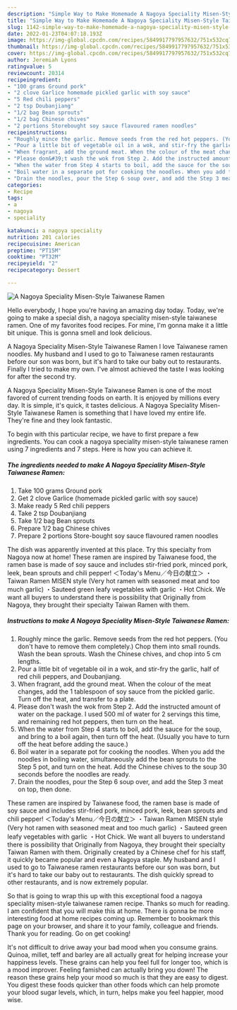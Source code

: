 ```yaml
---
description: "Simple Way to Make Homemade A Nagoya Speciality Misen-Style Taiwanese Ramen"
title: "Simple Way to Make Homemade A Nagoya Speciality Misen-Style Taiwanese Ramen"
slug: 1142-simple-way-to-make-homemade-a-nagoya-speciality-misen-style-taiwanese-ramen
date: 2022-01-23T04:07:18.193Z
image: https://img-global.cpcdn.com/recipes/5849917797957632/751x532cq70/a-nagoya-speciality-misen-style-taiwanese-ramen-recipe-main-photo.jpg
thumbnail: https://img-global.cpcdn.com/recipes/5849917797957632/751x532cq70/a-nagoya-speciality-misen-style-taiwanese-ramen-recipe-main-photo.jpg
cover: https://img-global.cpcdn.com/recipes/5849917797957632/751x532cq70/a-nagoya-speciality-misen-style-taiwanese-ramen-recipe-main-photo.jpg
author: Jeremiah Lyons
ratingvalue: 5
reviewcount: 20314
recipeingredient:
- "100 grams Ground pork"
- "2 clove Garlice homemade pickled garlic with soy sauce"
- "5 Red chili peppers"
- "2 tsp Doubanjiang"
- "1/2 bag Bean sprouts"
- "1/2 bag Chinese chives"
- "2 portions Storebought soy sauce flavoured ramen noodles"
recipeinstructions:
- "Roughly mince the garlic. Remove seeds from the red hot peppers. (You don&#39;t have to remove them completely.) Chop them into small rounds. Wash the bean sprouts. Wash the Chinese chives, and chop into 5 cm lengths."
- "Pour a little bit of vegetable oil in a wok, and stir-fry the garlic, half of red chili peppers, and Doubanjiang."
- "When fragrant, add the ground meat. When the colour of the meat changes, add the 1 tablespoon of soy sauce from the pickled garlic. Turn off the heat, and transfer to a plate."
- "Please don&#39;t wash the wok from Step 2. Add the instructed amount of water on the package. I used 500 ml of water for 2 servings this time, and remaining red hot peppers, then turn on the heat."
- "When the water from Step 4 starts to boil, add the sauce for the soup, and bring to a boil again, then turn off the heat. (Usually you have to turn off the heat before adding the sauce.)"
- "Boil water in a separate pot for cooking the noodles. When you add the noodles in boiling water, simultaneously add the bean sprouts to the Step 5 pot, and turn on the heat. Add the Chinese chives to the soup 30 seconds before the noodles are ready."
- "Drain the noodles, pour the Step 6 soup over, and add the Step 3 meat on top, then done."
categories:
- Recipe
tags:
- a
- nagoya
- speciality

katakunci: a nagoya speciality 
nutrition: 201 calories
recipecuisine: American
preptime: "PT15M"
cooktime: "PT32M"
recipeyield: "2"
recipecategory: Dessert

---
```



![A Nagoya Speciality Misen-Style Taiwanese Ramen](https://img-global.cpcdn.com/recipes/5849917797957632/751x532cq70/a-nagoya-speciality-misen-style-taiwanese-ramen-recipe-main-photo.jpg)

Hello everybody, I hope you're having an amazing day today. Today, we're going to make a special dish, a nagoya speciality misen-style taiwanese ramen. One of my favorites food recipes. For mine, I'm gonna make it a little bit unique. This is gonna smell and look delicious.

A Nagoya Speciality Misen-Style Taiwanese Ramen I love Taiwanese ramen noodles. My husband and I used to go to Taiwanese ramen restaurants before our son was born, but it&#39;s hard to take our baby out to restaurants. Finally I tried to make my own. I&#39;ve almost achieved the taste I was looking for after the second try.

A Nagoya Speciality Misen-Style Taiwanese Ramen is one of the most favored of current trending foods on earth. It is enjoyed by millions every day. It is simple, it's quick, it tastes delicious. A Nagoya Speciality Misen-Style Taiwanese Ramen is something that I have loved my entire life. They're fine and they look fantastic.


To begin with this particular recipe, we have to first prepare a few ingredients. You can cook a nagoya speciality misen-style taiwanese ramen using 7 ingredients and 7 steps. Here is how you can achieve it.

<!--inarticleads1-->

##### The ingredients needed to make A Nagoya Speciality Misen-Style Taiwanese Ramen:

1. Take 100 grams Ground pork
1. Get 2 clove Garlice (homemade pickled garlic with soy sauce)
1. Make ready 5 Red chili peppers
1. Take 2 tsp Doubanjiang
1. Take 1/2 bag Bean sprouts
1. Prepare 1/2 bag Chinese chives
1. Prepare 2 portions Store-bought soy sauce flavoured ramen noodles


The dish was apparently invented at this place. Try this specialty from Nagoya now at home! These ramen are inspired by Taiwanese food, the ramen base is made of soy sauce and includes stir-fried pork, minced pork, leek, bean sprouts and chili pepper! ＜Today&#39;s Menu／今日の献立＞ ・Taiwan Ramen MISEN style (Very hot ramen with seasoned meat and too much garlic) ・Sauteed green leafy vegetables with garlic ・Hot Chick. We want all buyers to understand there is possibility that Originally from Nagoya, they brought their specialty Taiwan Ramen with them. 

<!--inarticleads2-->

##### Instructions to make A Nagoya Speciality Misen-Style Taiwanese Ramen:

1. Roughly mince the garlic. Remove seeds from the red hot peppers. (You don&#39;t have to remove them completely.) Chop them into small rounds. Wash the bean sprouts. Wash the Chinese chives, and chop into 5 cm lengths.
1. Pour a little bit of vegetable oil in a wok, and stir-fry the garlic, half of red chili peppers, and Doubanjiang.
1. When fragrant, add the ground meat. When the colour of the meat changes, add the 1 tablespoon of soy sauce from the pickled garlic. Turn off the heat, and transfer to a plate.
1. Please don&#39;t wash the wok from Step 2. Add the instructed amount of water on the package. I used 500 ml of water for 2 servings this time, and remaining red hot peppers, then turn on the heat.
1. When the water from Step 4 starts to boil, add the sauce for the soup, and bring to a boil again, then turn off the heat. (Usually you have to turn off the heat before adding the sauce.)
1. Boil water in a separate pot for cooking the noodles. When you add the noodles in boiling water, simultaneously add the bean sprouts to the Step 5 pot, and turn on the heat. Add the Chinese chives to the soup 30 seconds before the noodles are ready.
1. Drain the noodles, pour the Step 6 soup over, and add the Step 3 meat on top, then done.


These ramen are inspired by Taiwanese food, the ramen base is made of soy sauce and includes stir-fried pork, minced pork, leek, bean sprouts and chili pepper! ＜Today&#39;s Menu／今日の献立＞ ・Taiwan Ramen MISEN style (Very hot ramen with seasoned meat and too much garlic) ・Sauteed green leafy vegetables with garlic ・Hot Chick. We want all buyers to understand there is possibility that Originally from Nagoya, they brought their specialty Taiwan Ramen with them. Originally created by a Chinese chef for his staff, it quickly became popular and even a Nagoya staple. My husband and I used to go to Taiwanese ramen restaurants before our son was born, but it&#39;s hard to take our baby out to restaurants. The dish quickly spread to other restaurants, and is now extremely popular. 

So that is going to wrap this up with this exceptional food a nagoya speciality misen-style taiwanese ramen recipe. Thanks so much for reading. I am confident that you will make this at home. There is gonna be more interesting food at home recipes coming up. Remember to bookmark this page on your browser, and share it to your family, colleague and friends. Thank you for reading. Go on get cooking!

It's not difficult to drive away your bad mood when you consume grains. Quinoa, millet, teff and barley are all actually great for helping increase your happiness levels. These grains can help you feel full for longer too, which is a mood improver. Feeling famished can actually bring you down! The reason these grains help your mood so much is that they are easy to digest. You digest these foods quicker than other foods which can help promote your blood sugar levels, which, in turn, helps make you feel happier, mood wise.
